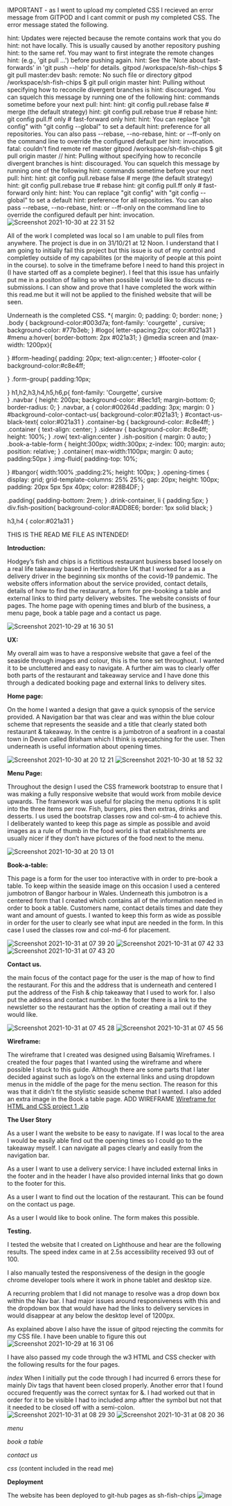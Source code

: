 IMPORTANT - as I went to upload my completed CSS I recieved an error message from GITPOD and I cant commit or push my completed CSS. The error message stated the following. 

hint: Updates were rejected because the remote contains work that you do
hint: not have locally. This is usually caused by another repository pushing
hint: to the same ref. You may want to first integrate the remote changes
hint: (e.g., 'git pull ...') before pushing again.
hint: See the 'Note about fast-forwards' in 'git push --help' for details.
gitpod /workspace/sh-fish-chips $ git pull <remote> master:dev
bash: remote: No such file or directory
gitpod /workspace/sh-fish-chips $ git pull origin master 
hint: Pulling without specifying how to reconcile divergent branches is
hint: discouraged. You can squelch this message by running one of the following
hint: commands sometime before your next pull:
hint: 
hint:   git config pull.rebase false  # merge (the default strategy)
hint:   git config pull.rebase true   # rebase
hint:   git config pull.ff only       # fast-forward only
hint: 
hint: You can replace "git config" with "git config --global" to set a default
hint: preference for all repositories. You can also pass --rebase, --no-rebase,
hint: or --ff-only on the command line to override the configured default per
hint: invocation.
fatal: couldn't find remote ref master
gitpod /workspace/sh-fish-chips $ git pull origin master //
hint: Pulling without specifying how to reconcile divergent branches is
hint: discouraged. You can squelch this message by running one of the following
hint: commands sometime before your next pull:
hint: 
hint:   git config pull.rebase false  # merge (the default strategy)
hint:   git config pull.rebase true   # rebase
hint:   git config pull.ff only       # fast-forward only
hint: 
hint: You can replace "git config" with "git config --global" to set a default
hint: preference for all repositories. You can also pass --rebase, --no-rebase,
hint: or --ff-only on the command line to override the configured default per
hint: invocation.
   ![Screenshot 2021-10-30 at 22 31 52](https://user-images.githubusercontent.com/89813192/139572930-2a3e664c-5f44-4df2-9517-1fe853eeb3e3.png)

  
  
All of the work I completed was local so I am unable to pull files from anywhere. The project is due in on 31/10/21 at 12 Noon. I understand that I am going to initially fail this project but this issue is out of my control and completley outside of my capabilites (or the majority of people at this point in the course). to solve in the timeframe before I need to hand this project in (I have started off as a complete beginer). I feel that this issue has unfairly put me in a positon of failing so when possible I would like to discuss re-submissions. I can show and prove that I have completed the work within this read.me but it will not be applied to the finished website that will be seen.
  
  Underneath is the completed CSS.
  *{
    margin: 0;
    padding: 0;
    border: none;
}
.body {
    background-color:#003d7a;
    font-family: 'courgette' , cursive;
    background-color: #77b3eb;
 }
 #logo{
     letter-spacing:2px;
     color:#021a31
 }
 #menu a:hover{
     border-bottom: 2px #021a31;
 }
 @media screen and (max-width: 1200px){
     
 }
  #form-heading{
    padding: 20px;
    text-align:center;
 }
 #footer-color {
    background-color:#c8e4ff;

 }
 .form-group{
     padding:10px;
    
 }
 h1,h2,h3,h4,h5,h6,p{
    font-family: 'Courgette', cursive   
 }
.navbar {
    height: 200px;
    background-color: #8ec1d1;
    margin-bottom: 0;
    border-radius: 0;
}
.navbar, a {
 color:#00264d
 ;padding: 3px;
 margin: 0 
}
#background-color-contact-us{
    background-color:#021a31;
}
#contact-us-black-text{
    color:#021a31
}
.container-bg {
  background-color: #c8e4ff;
}
.container {
text-align: center;
}
 .sidenav {
background-color: #c8e4ff;
height: 100%;
 }
.row{
text-align:center 
 }
.ish-position {
    margin: 0 auto;
}  
.book-a-table-form {
    height:300px;
    width:300px;
    z-index: 100;
    margin: auto;
    position: relative;
}
.container{
    max-width:1100px;
    margin: 0 auto;
    padding:50px
}
.img-fluid{
padding-top: 10%;

}
#bangor{
    width:100%
    ;padding:2%;
    height: 100px;
}
  .opening-times {
      display: grid;
      grid-template-columns: 25% 25%;
      gap: 20px;
      height: 100px;
      padding: 20px 5px 5px 40px;
      color: #28B4DF;
    }
 
.padding{
    padding-bottom: 2rem;
}
  .drink-container, li {
      padding:5px;
    }
  div.fish-position{
  background-color:#ADD8E6;
      border: 1px solid black;
    }

h3,h4 {
    color:#021a31
}
  
  
  THIS IS THE READ ME FILE AS INTENDED! 
  
  
 

**Introduction:**

Hodgey’s fish and chips is a fictitious restaurant business based loosely on a real life takeaway based in Hertfordshire UK that I worked for a as a delivery driver in the beginning six months of the covid-19 pandemic. The website offers information about the service provided, contact details, details of how to find the restaurant, a form for pre-booking a table and external links to third party delivery websites. The website consists of four pages. The home page with opening times and blurb of the business, a menu page, book a table page and a contact us page. 
   
![Screenshot 2021-10-29 at 16 30 51](https://user-images.githubusercontent.com/89813192/139572997-1e3c8531-becf-4cb4-a9c0-3cc7901c51d6.png)


**UX:**

My overall aim was to have a responsive website that gave a feel of the seaside through images and colour, this is the tone set throughout. I wanted it to be uncluttered and easy to navigate. 
A further aim was to clearly offer both parts of the restaurant and takeaway service and I have done this through a dedicated booking page and external links to delivery sites. 

**Home page:**

On the home I wanted a design that gave a quick synopsis of the service provided. A Navigation bar that was clear and was within the blue colour scheme that represents the seaside and a title that
clearly stated both restaurant & takeaway. In the centre is a jumbotron of a seafront in a coastal town in Devon called Brixham which I think is eyecatching for the user. Then underneath is useful information about opening times. 
   
   ![Screenshot 2021-10-30 at 20 12 21](https://user-images.githubusercontent.com/89813192/139573162-c668fb18-c7ed-4d04-b9d2-4f4f31623f45.png)
![Screenshot 2021-10-30 at 18 52 32](https://user-images.githubusercontent.com/89813192/139573166-625f94a5-3112-4dea-b373-268ed551cc06.png)






**Menu Page:** 

Throughout the design I used the CSS framework bootstrap to ensure that I was making a fully responsive website that would work from mobile device upwards. The framework was useful for placing the menu options It is split into the three items per row. Fish, burgers, pies then extras, drinks and desserts. I us used the bootstrap classes row and  col-sm-4 to achieve this. I deliberately wanted to keep this page as simple as possible and avoid images as a rule of thumb in the food world is that establishments are usually nicer if they don’t have pictures of the food next to the menu. 
   
   ![Screenshot 2021-10-30 at 20 13 01](https://user-images.githubusercontent.com/89813192/139573195-288259d4-29e5-4ffa-b998-99a2274be7df.png)

   

   
**Book-a-table:**

This page is a form for the user too interactive with in order to pre-book a table. To keep within the seaside image on this occasion I used a centered jumbotron of Bangor harbour in Wales. 
Underneath  this jumbotron is a centered form that I created which contains all of the information needed in order to book a table. Customers name, contact details times and date they want and amount of guests. I wanted to keep this form as wide as possible in order for the user to clearly see what input are needed in the form. In this case I used the classes row  and col-md-6 for placement. 
   
  ![Screenshot 2021-10-31 at 07 39 20](https://user-images.githubusercontent.com/89813192/139573287-6cd277cc-be2f-406e-9eb1-0943543951ff.png)
 ![Screenshot 2021-10-31 at 07 42 33](https://user-images.githubusercontent.com/89813192/139573363-ce2e3db6-5a19-44d4-9b86-835b5b4f7947.png)
![Screenshot 2021-10-31 at 07 43 20](https://user-images.githubusercontent.com/89813192/139573382-4380f219-3d8e-4a84-b5ea-630c815fa050.png)


**Contact us.** 

the main focus of the contact page for the user is the map of how to find the restaurant. For this and the address that is underneath and centered I put the address of the Fish & chip takeaway that I used to work for. I also put the address and contact number. In the footer there is a link to the newsletter so the restaurant has the option of creating a mail out if they would like. 
   
   
   ![Screenshot 2021-10-31 at 07 45 28](https://user-images.githubusercontent.com/89813192/139573434-5e90c31d-4d06-473e-9a90-702eaa652f79.png)
![Screenshot 2021-10-31 at 07 45 56](https://user-images.githubusercontent.com/89813192/139573445-8275afee-514c-4215-8481-89af205eb572.png)

   



**Wireframe:** 
   
The wireframe that I created was designed using Balsamiq Wireframes. I created the four pages that I wanted using the wireframe and where possible I stuck to this guide. Although there are some parts that I later decided against such as logo’s on the external links and using dropdown menus in the middle of the page for the menu section. The reason for this was that it didn’t fit the stylistic seaside scheme that I wanted. I also added an extra image in the Book a table page. 
   ADD WIREFRAME
[Wireframe for HTML and CSS project 1 .zip](https://github.com/samhodgson88/sh-fish-chips/files/7448294/Wireframe.for.HTML.and.CSS.project.1.zip)



**The User Story**

As a user I want the website to be easy to navigate. If I was local to the area I would be easily able find out the opening times so I could go to the takeaway myself. I can navigate all pages clearly and easily from the navigation bar. 

As a user I want to use a delivery service: I have included external links in the footer and in the header I have also provided internal links that go down to the footer for this. 

As a user I want to find out the location of the restaurant. This can be found on the contact us page. 

As a user I would like to book online. The form makes this possible. 

**Testing.** 

I tested the website that I created on Lighthouse and hear are the following results. The speed index came in at 2.5s accessibility received 93 out of 100. 

I also manually tested the responsiveness of the design in the google chrome developer tools where it work in phone tablet and desktop size. 

A recurring problem that I did not manage to resolve was a drop down box within the Nav bar. I had major issues around responsiveness with this and the dropdown box that would have had  the links to delivery services in would disappear at any below the desktop level of 1200px.
   
 As explained above I also have the issue of gitpod rejecting the commits for my CSS file. I have been unable to figure this out ![Screenshot 2021-10-29 at 16 31 06](https://user-images.githubusercontent.com/89813192/139573968-f71a5602-dc1b-40fc-a2b0-1f034e0a731d.png)

   
I have also passed my code through the w3 HTML and CSS checker with the following results for the four pages. 
   
   *index*
   When I initially put the code through I had incurred 6 errors these for mainly Div tags that havent been closed properly. Another error that I found occured    frequently was the correct syntax for &. I had worked out that in order for it to be visible I had to included amp aftter the symbol but not that it needed to be closed off with a semi-colon.
   ![Screenshot 2021-10-31 at 08 29 30](https://user-images.githubusercontent.com/89813192/139574758-7ea06eb5-c6fc-4033-852a-d62e25ef4999.png)
![Screenshot 2021-10-31 at 08 20 36](https://user-images.githubusercontent.com/89813192/139574766-284a07cf-cda6-4898-8839-3a80c04d5b3a.png)

   
   
   *menu*
   
   *book a table*
   

   
   
   *contact us*
   
   *css* (content included in the read me)
   
   


**Deployment** 

The website has been deployed to git-hub pages as sh-fish-chips
![image](https://user-images.githubusercontent.com/89813192/139556364-f2a082af-8843-4e04-90c6-b172a15f291b.png)





 



 
  
   
